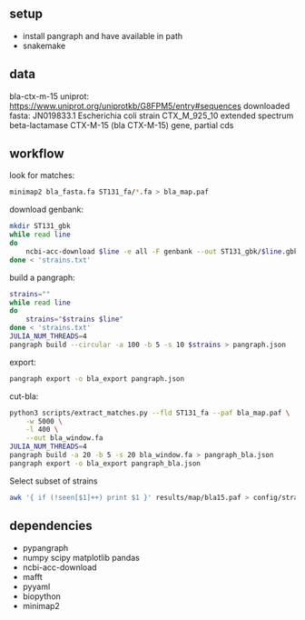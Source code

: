 

## setup

- install pangraph and have available in path
- snakemake

## data

bla-ctx-m-15 uniprot: https://www.uniprot.org/uniprotkb/G8FPM5/entry#sequences
downloaded fasta: JN019833.1 Escherichia coli strain CTX_M_925_10 extended spectrum beta-lactamase CTX-M-15 (bla CTX-M-15) gene, partial cds

## workflow

look for matches:
```bash
minimap2 bla_fasta.fa ST131_fa/*.fa > bla_map.paf
```

download genbank:
```bash
mkdir ST131_gbk
while read line
do
    ncbi-acc-download $line -e all -F genbank --out ST131_gbk/$line.gbk
done < 'strains.txt'
```

build a pangraph:
```bash
strains=""
while read line
do
    strains="$strains $line"
done < 'strains.txt'
JULIA_NUM_THREADS=4
pangraph build --circular -a 100 -b 5 -s 10 $strains > pangraph.json
```

export:
```bash
pangraph export -o bla_export pangraph.json
```

cut-bla:
```bash
python3 scripts/extract_matches.py --fld ST131_fa --paf bla_map.paf \
    -w 5000 \
    -l 400 \
    --out bla_window.fa
JULIA_NUM_THREADS=4
pangraph build -a 20 -b 5 -s 20 bla_window.fa > pangraph_bla.json
pangraph export -o bla_export pangraph_bla.json
```

Select subset of strains
```bash
awk '{ if (!seen[$1]++) print $1 }' results/map/bla15.paf > config/strains_subset.txt
```

## dependencies

- pypangraph
- numpy scipy matplotlib pandas
- ncbi-acc-download
- mafft
- pyyaml
- biopython
- minimap2